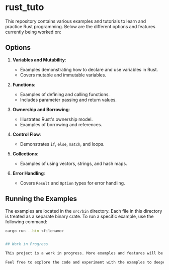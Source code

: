 
# rust_tuto

This repository contains various examples and tutorials to learn and practice Rust programming. Below are the different options and features currently being worked on:

## Options

1. **Variables and Mutability**:
   - Examples demonstrating how to declare and use variables in Rust.
   - Covers mutable and immutable variables.

2. **Functions**:
   - Examples of defining and calling functions.
   - Includes parameter passing and return values.

3. **Ownership and Borrowing**:
   - Illustrates Rust's ownership model.
   - Examples of borrowing and references.

4. **Control Flow**:
   - Demonstrates `if`, `else`, `match`, and loops.

5. **Collections**:
   - Examples of using vectors, strings, and hash maps.

6. **Error Handling**:
   - Covers `Result` and `Option` types for error handling.

## Running the Examples

The examples are located in the `src/bin` directory. Each file in this directory is treated as a separate binary crate. To run a specific example, use the following command:

```bash
cargo run --bin <filename>


## Work in Progress

This project is a work in progress. More examples and features will be added over time. Contributions and suggestions are welcome!

Feel free to explore the code and experiment with the examples to deepen your understanding of Rust.